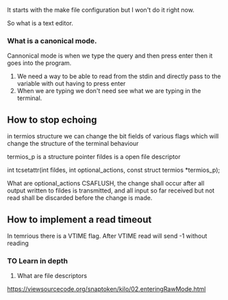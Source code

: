 It starts with the make file configuration but I won't do it right now.

So what is a text editor.

### What is a canonical mode.

Cannonical mode is when we type the query and then press enter then it goes into the program.

1. We need a way to be able to read from the stdin and directly pass to the variable with out having to press enter
2. When we are typing we don't need see what we are typing in the terminal.

## How to stop echoing

in termios structure we can change the bit fields of various flags which will change the structure of the terminal behaviour

termios_p is a structure pointer
fildes is a open file descriptor

int tcsetattr(int fildes, int optional_actions,
       const struct termios *termios_p);

What are optional_actions
CSAFLUSH, the change shall occur after all output written to fildes is transmitted, and all input so far received but not read shall be discarded before the change is made.


## How to implement a read timeout
In temrious there is a VTIME flag.
After VTIME read will send -1 without reading



### TO Learn in depth

1. What are file descriptors


https://viewsourcecode.org/snaptoken/kilo/02.enteringRawMode.html